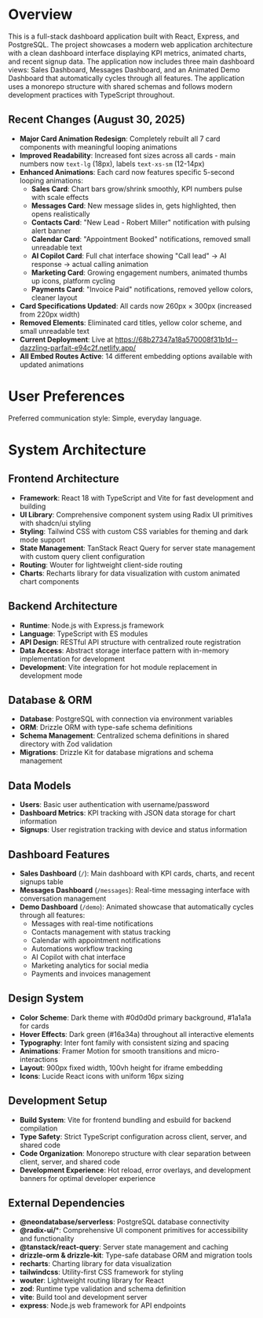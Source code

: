 # Overview

This is a full-stack dashboard application built with React, Express, and PostgreSQL. The project showcases a modern web application architecture with a clean dashboard interface displaying KPI metrics, animated charts, and recent signup data. The application now includes three main dashboard views: Sales Dashboard, Messages Dashboard, and an Animated Demo Dashboard that automatically cycles through all features. The application uses a monorepo structure with shared schemas and follows modern development practices with TypeScript throughout.

## Recent Changes (August 30, 2025)
- **Major Card Animation Redesign**: Completely rebuilt all 7 card components with meaningful looping animations
- **Improved Readability**: Increased font sizes across all cards - main numbers now `text-lg` (18px), labels `text-xs-sm` (12-14px)
- **Enhanced Animations**: Each card now features specific 5-second looping animations:
  - **Sales Card**: Chart bars grow/shrink smoothly, KPI numbers pulse with scale effects
  - **Messages Card**: New message slides in, gets highlighted, then opens realistically
  - **Contacts Card**: "New Lead - Robert Miller" notification with pulsing alert banner
  - **Calendar Card**: "Appointment Booked" notifications, removed small unreadable text
  - **AI Copilot Card**: Full chat interface showing "Call lead" → AI response → actual calling animation
  - **Marketing Card**: Growing engagement numbers, animated thumbs up icons, platform cycling
  - **Payments Card**: "Invoice Paid" notifications, removed yellow colors, cleaner layout
- **Card Specifications Updated**: All cards now 260px × 300px (increased from 220px width)
- **Removed Elements**: Eliminated card titles, yellow color scheme, and small unreadable text
- **Current Deployment**: Live at https://68b27347a18a570008f31b1d--dazzling-parfait-e94c2f.netlify.app/
- **All Embed Routes Active**: 14 different embedding options available with updated animations

# User Preferences

Preferred communication style: Simple, everyday language.

# System Architecture

## Frontend Architecture
- **Framework**: React 18 with TypeScript and Vite for fast development and building
- **UI Library**: Comprehensive component system using Radix UI primitives with shadcn/ui styling
- **Styling**: Tailwind CSS with custom CSS variables for theming and dark mode support
- **State Management**: TanStack React Query for server state management with custom query client configuration
- **Routing**: Wouter for lightweight client-side routing
- **Charts**: Recharts library for data visualization with custom animated chart components

## Backend Architecture
- **Runtime**: Node.js with Express.js framework
- **Language**: TypeScript with ES modules
- **API Design**: RESTful API structure with centralized route registration
- **Data Access**: Abstract storage interface pattern with in-memory implementation for development
- **Development**: Vite integration for hot module replacement in development mode

## Database & ORM
- **Database**: PostgreSQL with connection via environment variables
- **ORM**: Drizzle ORM with type-safe schema definitions
- **Schema Management**: Centralized schema definitions in shared directory with Zod validation
- **Migrations**: Drizzle Kit for database migrations and schema management

## Data Models
- **Users**: Basic user authentication with username/password
- **Dashboard Metrics**: KPI tracking with JSON data storage for chart information
- **Signups**: User registration tracking with device and status information

## Dashboard Features
- **Sales Dashboard** (`/`): Main dashboard with KPI cards, charts, and recent signups table
- **Messages Dashboard** (`/messages`): Real-time messaging interface with conversation management
- **Demo Dashboard** (`/demo`): Animated showcase that automatically cycles through all features:
  - Messages with real-time notifications
  - Contacts management with status tracking
  - Calendar with appointment notifications
  - Automations workflow tracking
  - AI Copilot with chat interface
  - Marketing analytics for social media
  - Payments and invoices management

## Design System
- **Color Scheme**: Dark theme with #0d0d0d primary background, #1a1a1a for cards
- **Hover Effects**: Dark green (#16a34a) throughout all interactive elements
- **Typography**: Inter font family with consistent sizing and spacing
- **Animations**: Framer Motion for smooth transitions and micro-interactions
- **Layout**: 900px fixed width, 100vh height for iframe embedding
- **Icons**: Lucide React icons with uniform 16px sizing

## Development Setup
- **Build System**: Vite for frontend bundling and esbuild for backend compilation
- **Type Safety**: Strict TypeScript configuration across client, server, and shared code
- **Code Organization**: Monorepo structure with clear separation between client, server, and shared code
- **Development Experience**: Hot reload, error overlays, and development banners for optimal developer experience

## External Dependencies

- **@neondatabase/serverless**: PostgreSQL database connectivity
- **@radix-ui/***: Comprehensive UI component primitives for accessibility and functionality
- **@tanstack/react-query**: Server state management and caching
- **drizzle-orm & drizzle-kit**: Type-safe database ORM and migration tools
- **recharts**: Charting library for data visualization
- **tailwindcss**: Utility-first CSS framework for styling
- **wouter**: Lightweight routing library for React
- **zod**: Runtime type validation and schema definition
- **vite**: Build tool and development server
- **express**: Node.js web framework for API endpoints